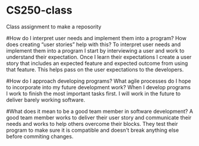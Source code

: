 # CS250-class
Class assignment to make a reposority

#How do I interpret user needs and implement them into a program? How does creating “user stories” help with this?
To interpret user needs and implement them into a program I start by interviewing a user and work to understand their expectation. Once I learn their expectations I create a user story that includes an expected feature and expected outcome from using that feature. This helps pass on the user expectations to the developers. 

#How do I approach developing programs? What agile processes do I hope to incorporate into my future development work?
When I develop programs I work to finish the most important tasks first. I will work in the future to deliver barely working software. 

#What does it mean to be a good team member in software development?
A good team member works to deliver their user story and communicate their needs and works to help others overcome their blocks. They test their program to make sure it is compatible and doesn't break anything else before commiting changes. 
